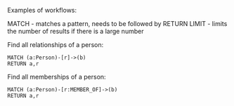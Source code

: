 Examples of workflows:

MATCH - matches a pattern, needs to be followed by RETURN
LIMIT - limits the number of results if there is a large number

Find all relationships of a person:

	MATCH (a:Person)-[r]->(b)
	RETURN a,r


Find all memberships of a person:

	MATCH (a:Person)-[r:MEMBER_OF]->(b)
	RETURN a,r